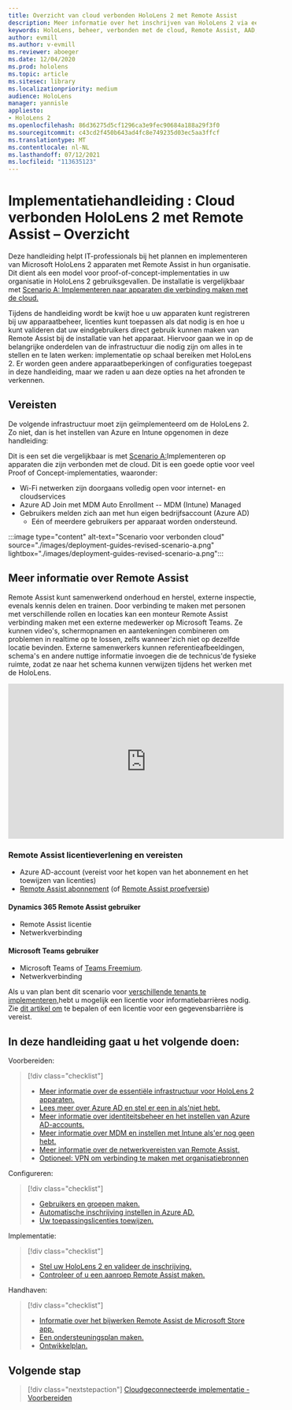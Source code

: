 ```yaml
---
title: Overzicht van cloud verbonden HoloLens 2 met Remote Assist
description: Meer informatie over het inschrijven van HoloLens 2 via een cloudnetwerk met behulp van Dynamics 365 Remote Assist.
keywords: HoloLens, beheer, verbonden met de cloud, Remote Assist, AAD, Azure AD, MDM, Mobile Device Management
author: evmill
ms.author: v-evmill
ms.reviewer: aboeger
ms.date: 12/04/2020
ms.prod: hololens
ms.topic: article
ms.sitesec: library
ms.localizationpriority: medium
audience: HoloLens
manager: yannisle
appliesto:
- HoloLens 2
ms.openlocfilehash: 86d36275d5cf1296ca3e9fec90684a188a29f3f0
ms.sourcegitcommit: c43cd2f450b643ad4fc8e749235d03ec5aa3ffcf
ms.translationtype: MT
ms.contentlocale: nl-NL
ms.lasthandoff: 07/12/2021
ms.locfileid: "113635123"
---
```

# <a name="deployment-guide--cloud-connected-hololens-2-with-remote-assist--overview"></a>Implementatiehandleiding : Cloud verbonden HoloLens 2 met Remote Assist – Overzicht

Deze handleiding helpt IT-professionals bij het plannen en implementeren van Microsoft HoloLens 2 apparaten met Remote Assist in hun organisatie. Dit dient als een model voor proof-of-concept-implementaties in uw organisatie in HoloLens 2 gebruiksgevallen. De installatie is vergelijkbaar met [Scenario A: Implementeren naar apparaten die verbinding maken met de cloud.](https://docs.microsoft.com/hololens/common-scenarios#scenario-a) 

Tijdens de handleiding wordt be kwijt hoe u uw apparaten kunt registreren bij uw apparaatbeheer, licenties kunt toepassen als dat nodig is en hoe u kunt valideren dat uw eindgebruikers direct gebruik kunnen maken van Remote Assist bij de installatie van het apparaat. Hiervoor gaan we in op de belangrijke onderdelen van de infrastructuur die nodig zijn om alles in te stellen en te laten werken: implementatie op schaal bereiken met HoloLens 2. Er worden geen andere apparaatbeperkingen of configuraties toegepast in deze handleiding, maar we raden u aan deze opties na het afronden te verkennen.

## <a name="prerequisites"></a>Vereisten

De volgende infrastructuur moet zijn geïmplementeerd om de HoloLens 2. Zo niet, dan is het instellen van Azure en Intune opgenomen in deze handleiding:

Dit is een set die vergelijkbaar is met [Scenario A:](/hololens/common-scenarios#scenario-a)Implementeren op apparaten die zijn verbonden met de cloud. Dit is een goede optie voor veel Proof of Concept-implementaties, waaronder:

- Wi-Fi netwerken zijn doorgaans volledig open voor internet- en cloudservices
- Azure AD Join met MDM Auto Enrollment -- MDM (Intune) Managed
- Gebruikers melden zich aan met hun eigen bedrijfsaccount (Azure AD)
    - Eén of meerdere gebruikers per apparaat worden ondersteund.

:::image type="content" alt-text="Scenario voor verbonden cloud" source="./images/deployment-guides-revised-scenario-a.png" lightbox="./images/deployment-guides-revised-scenario-a.png":::


## <a name="learn-about-remote-assist"></a>Meer informatie over Remote Assist

Remote Assist kunt samenwerkend onderhoud en herstel, externe inspectie, evenals kennis delen en trainen. Door verbinding te maken met personen met verschillende rollen en locaties kan een monteur Remote Assist verbinding maken met een externe medewerker op Microsoft Teams. Ze kunnen video's, schermopnamen en aantekeningen combineren om problemen in realtime op te lossen, zelfs wanneer&#39;zich niet op dezelfde locatie bevinden. Externe samenwerkers kunnen referentieafbeeldingen, schema's en andere nuttige informatie invoegen die de technicus&#39;de fysieke ruimte, zodat ze naar het schema kunnen verwijzen tijdens het werken met de HoloLens.

<iframe width="560" height="315" src="https://www.youtube.com/embed/d3YT8j0yYl0" frameborder="0" allow="accelerometer; autoplay; clipboard-write; encrypted-media; gyroscope; picture-in-picture" allowfullscreen></iframe>

### <a name="remote-assist-licensing-and-requirements"></a>Remote Assist licentieverlening en vereisten

- Azure AD-account (vereist voor het kopen van het abonnement en het toewijzen van licenties)
- [Remote Assist abonnement](https://docs.microsoft.com/dynamics365/mixed-reality/remote-assist/buy-and-deploy-remote-assist) (of [Remote Assist proefversie](https://docs.microsoft.com/dynamics365/mixed-reality/remote-assist/try-remote-assist))
    
#### <a name="dynamics-365-remote-assist-user"></a>Dynamics 365 Remote Assist gebruiker

- Remote Assist licentie
- Netwerkverbinding

#### <a name="microsoft-teams-user"></a>Microsoft Teams gebruiker

- Microsoft Teams of [Teams Freemium](https://products.office.com/microsoft-teams/free).
- Netwerkverbinding

Als u van plan bent dit scenario voor [verschillende tenants te implementeren,](https://docs.microsoft.com/dynamics365/mixed-reality/remote-assist/cross-tenant-overview#scenario-2-leasing-services-to-other-tenants)hebt u mogelijk een licentie voor informatiebarrières nodig. Zie [dit artikel om](https://docs.microsoft.com/dynamics365/mixed-reality/remote-assist/cross-tenant-licensing-implementation#step-1-determine-if-information-barriers-are-necessary) te bepalen of een licentie voor een gegevensbarrière is vereist.

## <a name="in-this-guide-you-will"></a>In deze handleiding gaat u het volgende doen:

Voorbereiden:

> [!div class="checklist"]
> - [Meer informatie over de essentiële infrastructuur voor HoloLens 2 apparaten.](hololens2-cloud-connected-prepare.md#infrastructure-essentials)
> - [Lees meer over Azure AD en stel er een in als&#39;niet hebt.](hololens2-cloud-connected-prepare.md#azure-active-directory)
> - [Meer informatie over identiteitsbeheer en het instellen van Azure AD-accounts.](hololens2-cloud-connected-prepare.md#identity-management)
> - [Meer informatie over MDM en instellen met Intune als&#39;er nog geen hebt.](hololens2-cloud-connected-prepare.md#mobile-device-management)
> - [Meer informatie over de netwerkvereisten van Remote Assist.](hololens2-cloud-connected-prepare.md#network)
> - [Optioneel: VPN om verbinding te maken met organisatiebronnen](hololens2-cloud-connected-prepare.md#optional-connect-your-hololens-to-vpn)

Configureren:

> [!div class="checklist"]
> - [Gebruikers en groepen maken.](hololens2-cloud-connected-configure.md#azure-users-and-groups)
> - [Automatische inschrijving instellen in Azure AD.](hololens2-cloud-connected-configure.md#auto-enrollment-on-hololens-2)
> - [Uw toepassingslicenties toewijzen.](hololens2-cloud-connected-configure.md#application-licenses)

Implementatie:

> [!div class="checklist"]
> - [Stel uw HoloLens 2 en valideer de inschrijving.](hololens2-cloud-connected-deploy.md#enrollment-validation)
> - [Controleer of u een aanroep Remote Assist maken.](hololens2-cloud-connected-deploy.md#remote-assist-call-validation)

Handhaven:

> [!div class="checklist"]
> - [Informatie over het bijwerken Remote Assist de Microsoft Store app.](hololens2-cloud-connected-maintain.md#updates)
> - [Een ondersteuningsplan maken.](hololens2-cloud-connected-maintain.md#support-plan)
> - [Ontwikkelplan.](hololens2-cloud-connected-maintain.md#development-plan)

## <a name="next-step"></a>Volgende stap

> [!div class="nextstepaction"]
> [Cloudgeconnecteerde implementatie - Voorbereiden](hololens2-cloud-connected-prepare.md)

